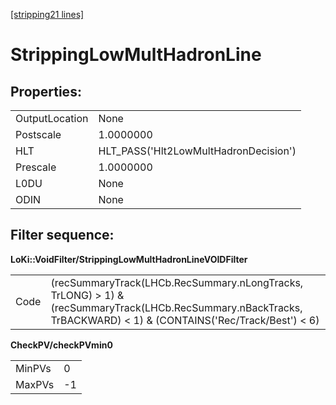 [[stripping21 lines]](./stripping21-index)

# StrippingLowMultHadronLine

## Properties:

|                |                                       |
|----------------|---------------------------------------|
| OutputLocation | None                                  |
| Postscale      | 1.0000000                             |
| HLT            | HLT_PASS('Hlt2LowMultHadronDecision') |
| Prescale       | 1.0000000                             |
| L0DU           | None                                  |
| ODIN           | None                                  |

## Filter sequence:

**LoKi::VoidFilter/StrippingLowMultHadronLineVOIDFilter**

|      |                                                                                                                                                                   |
|------|-------------------------------------------------------------------------------------------------------------------------------------------------------------------|
| Code | (recSummaryTrack(LHCb.RecSummary.nLongTracks, TrLONG) \> 1) & (recSummaryTrack(LHCb.RecSummary.nBackTracks, TrBACKWARD) \< 1) & (CONTAINS('Rec/Track/Best') \< 6) |

**CheckPV/checkPVmin0**

|        |     |
|--------|-----|
| MinPVs | 0   |
| MaxPVs | -1  |
